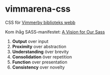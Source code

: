# vimmarena-css
CSS för [Vimmerby biblioteks webb](http://bibliotek.vimmerby.se/)

Kom ihåg SASS-manifestet: [A Vision for Our Sass](http://alistapart.com/article/a-vision-for-our-sass)

1. **Output** over input
2. **Proximity** over abstraction
3. **Understanding** över brevity
4. **Consolidation** över repetition
5. **Function** over presentation
6. **Consistency** over novelty
